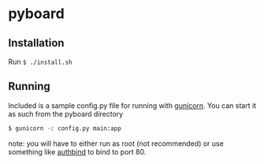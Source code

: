 pyboard
====

Installation
----

Run `$ ./install.sh`

Running
----

Included is a sample config.py file for running with [gunicorn](http://gunicorn.org/).
You can start it as such from the pyboard directory

```bash
$ gunicorn -c config.py main:app
```

note: you will have to either run as root (not recommended) or use something
like [authbind](http://manpages.ubuntu.com/manpages/hardy/man1/authbind.1.html) to bind to port 80.
